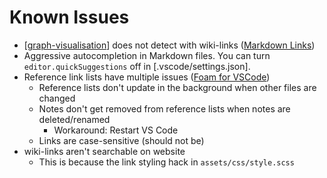 # Known Issues

- [[graph-visualisation]] does not detect with wiki-links ([Markdown Links](https://marketplace.visualstudio.com/items?itemName=tchayen.markdown-links))
- Aggressive autocompletion in Markdown files. You can turn `editor.quickSuggestions` off in [.vscode/settings.json].
- Reference link lists have multiple issues ([Foam for VSCode](https://marketplace.visualstudio.com/items?itemName=foam.foam-vscode))
  - Reference lists don't update in the background when other files are changed
  - Notes don't get removed from reference lists when notes are deleted/renamed
    - Workaround: Restart VS Code
  - Links are case-sensitive (should not be)
- wiki-links aren't searchable on website
  - This is because the link styling hack in `assets/css/style.scss`

[//begin]: # "Autogenerated link references for markdown compatibility"
[graph-visualisation]: graph-visualisation "Graph visualisation"
[//end]: # "Autogenerated link references"
